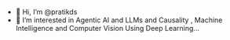 - 👋 Hi, I’m @pratikds
- 👀 I’m interested in Agentic AI and LLMs and Causality , Machine Intelligence and Computer Vision Using Deep Learning...

<!---
pratikds/pratikds is a ✨ special ✨ repository because its `README.md` (this file) appears on your GitHub profile.
You can click the Preview link to take a look at your changes.
--->
